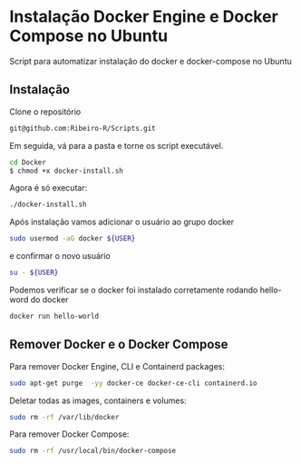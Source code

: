 # Instalação Docker Engine e Docker Compose no Ubuntu

Script para automatizar instalação do docker e docker-compose no Ubuntu

## Instalação

Clone o repositório

~~~bash
git@github.com:Ribeiro-R/Scripts.git
~~~

Em seguida, vá para a pasta e torne os script executável.

~~~bash
cd Docker
$ chmod +x docker-install.sh
~~~

Agora é só executar:

~~~bash
./docker-install.sh
~~~

Após instalação vamos adicionar o usuário ao grupo docker

~~~bash
sudo usermod -aG docker ${USER}
~~~

e confirmar o novo usuário

~~~bash
su - ${USER}
~~~

Podemos verificar se o docker foi instalado corretamente rodando hello-word do docker

~~~bash
docker run hello-world
~~~

## Remover Docker e o Docker Compose

Para remover Docker Engine, CLI e Containerd packages:

~~~bash
sudo apt-get purge  -yy docker-ce docker-ce-cli containerd.io
~~~

Deletar todas as images, containers e volumes:

~~~bash
sudo rm -rf /var/lib/docker
~~~

Para remover Docker Compose:

~~~bash
sudo rm -rf /usr/local/bin/docker-compose
~~~
